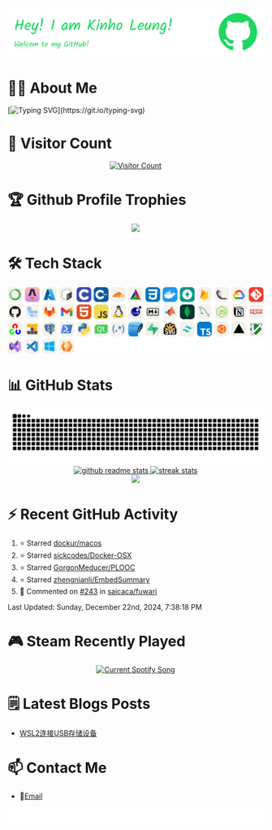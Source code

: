 <div align="center">
  <a href="https://github.com/leviarista/github-profile-header-generator">
    <img src="https://github.com/KinhoLeung/KinhoLeung/raw/main/github-header-image.png" />
  </a>      
</div>


# 👨‍💻 About Me
[![Typing SVG](https://readme-typing-svg.demolab.com?font=Fira+Code&size=30&duration=2999&pause=1000&color=1ED760&multiline=true&width=1000&height=250&separator=%3D&lines=%23include+%3Cstdio.h%3E%3Dint+main(void)%3D%7B%3D&nbsp;&nbsp;&nbsp;&nbsp;printf(%22I+am+an+embedded+software+developer!%5Cn%22);%3D&nbsp;&nbsp;&nbsp;&nbsp;printf(%22I+love+OSS!%5Cn%22);%3D&nbsp;&nbsp;&nbsp;&nbsp;return+0;%3D%7D)](https://git.io/typing-svg)


# 👣 Visitor Count
<div align="center">
  <a href="https://github.com/antonkomarev/github-profile-views-counter">
    <img alt="Visitor Count" src="https://komarev.com/ghpvc/?username=KinhoLeung&color=1ED760&style=for-the-badge&label=You+are+visitor" width="200" height="50"/>
  </a>
</div>


# 🏆 Github Profile Trophies
<div align="center">
  <a href="https://github.com/ryo-ma/github-profile-trophy">
    <img src="https://github-profile-trophy.vercel.app/?username=KinhoLeung&theme=onedark&no-bg=true&column=-1&no-frame=true" />
  </a>
</div>


<!--
https://skillicons.dev/icons?i=anaconda,astro,azure,bash,c,cpp,cloudflare,cmake,css,docker,fastapi,firebase,gcp,git,github,githubactions,gitlab,gmail,html,js,linux,lua,md,matlab,nodejs,notion,npm,pnpm,powershell,py,pytorch,qt,sqlite,svg,tensorflow,ubuntu,vercel,vim,visualstudio,vscode,windows
-->
# 🛠 Tech Stack
<div align="center">
  <a href="https://github.com/tandpfun/skill-icons">
    <picture>
      <source srcset="https://github.com/KinhoLeung/KinhoLeung/raw/main/skill-icons-dark.svg" media="(prefers-color-scheme: dark)" />
      <source srcset="https://github.com/KinhoLeung/KinhoLeung/raw/main/skill-icons-light.svg" media="(prefers-color-scheme: light), (prefers-color-scheme: no-preference)" />
      <img alt="tech stack" src="https://github.com/KinhoLeung/KinhoLeung/raw/main/skill-icons-light.svg" />
    </picture>
  </a>
</div>


# 📊 GitHub Stats
<div align="center">
  <a href="https://github.com/Platane/snk">
    <picture>
      <source media="(prefers-color-scheme: dark)" srcset="https://raw.githubusercontent.com/KinhoLeung/KinhoLeung/output/github-contribution-grid-snake-dark.svg">
      <source media="(prefers-color-scheme: light), (prefers-color-scheme: no-preference)" srcset="https://raw.githubusercontent.com/KinhoLeung/KinhoLeung/output/github-contribution-grid-snake.svg">
      <img alt="github contribution grid snake animation" src="https://raw.githubusercontent.com/KinhoLeung/KinhoLeung/output/github-contribution-grid-snake.svg">
    </picture>
  </a>
</div>

<div align="center">
  <a href="https://github.com/anuraghazra/github-readme-stats">
    <picture>
      <source srcset="https://github-readme-stats.vercel.app/api?username=KinhoLeung&hide_border=true&show_icons=true&card_width=400&theme=vue-dark&rank_icon=github&ring_color=1ED760&title_color=1ED760&icon_color=1ED760&bg_color=00000000" media="(prefers-color-scheme: dark)" />
      <source srcset="https://github-readme-stats.vercel.app/api?username=KinhoLeung&hide_border=true&show_icons=true&card_width=400&theme=vue&rank_icon=github&ring_color=1ED760&title_color=1ED760&icon_color=1ED760&bg_color=00000000" media="(prefers-color-scheme: light), (prefers-color-scheme: no-preference)" />
      <img alt="github readme stats" src="https://github-readme-stats.vercel.app/api?username=KinhoLeung&hide_border=true&show_icons=true&card_width=400&theme=vue&rank_icon=github&ring_color=1ED760&title_color=1ED760&icon_color=1ED760&bg_color=00000000" />
    </picture>
  </a>
  
  <a href="https://github.com/DenverCoder1/github-readme-streak-stats">
    <picture>
      <source srcset="https://streak-stats.demolab.com/?user=KinhoLeung&hide_border=true&border=E4E2E3&card_width=400&theme=github-dark&background=00000000&fire=1ED760" media="(prefers-color-scheme: dark)" />
      <source srcset="https://streak-stats.demolab.com/?user=KinhoLeung&hide_border=true&border=E4E2E3&card_width=400&theme=github-light&background=00000000&dates=1ED760" media="(prefers-color-scheme: light), (prefers-color-scheme: no-preference)" />
      <img alt="streak stats" src="https://streak-stats.demolab.com/?user=KinhoLeung&hide_border=true&border=E4E2E3&card_width=400&theme=github-light&background=00000000&dates=1ED760" />
    </picture>
  </a>
</div>

<div align="center">
  <a href="https://github.com/ashutosh00710/github-readme-activity-graph">
    <img src="https://github-readme-activity-graph.vercel.app/graph?username=KinhoLeung&hide_border=true&line=1ED760&theme=github-compact&area=true" />
  </a>
</div>

# ⚡ Recent GitHub Activity
<!--RECENT_ACTIVITY:start-->
1. ⭐ Starred [dockur/macos](https://github.com/dockur/macos)<br>
2. ⭐ Starred [sickcodes/Docker-OSX](https://github.com/sickcodes/Docker-OSX)<br>
3. ⭐ Starred [GorgonMeducer/PLOOC](https://github.com/GorgonMeducer/PLOOC)<br>
4. ⭐ Starred [zhengnianli/EmbedSummary](https://github.com/zhengnianli/EmbedSummary)<br>
5. 💬 Commented on [#243](https://github.com/saicaca/fuwari/pull/243#discussion_r1869051766) in [saicaca/fuwari](https://github.com/saicaca/fuwari)<br>
<!--RECENT_ACTIVITY:end-->

<!--RECENT_ACTIVITY:last_update-->
Last Updated: Sunday, December 22nd, 2024, 7:38:18 PM
<!--RECENT_ACTIVITY:last_update_end-->

<!--
# 🎵 Spotify Recently Played
<div align="center">
  <a href="https://github.com/tthn0/Spotify-Readme">
    <picture>
      <source media="(prefers-color-scheme: light), (prefers-color-scheme: no-preference)" srcset="https://KinhoLeung.pythonanywhere.com?theme=light&scan=false&spin=true" />
      <source media="(prefers-color-scheme: dark)" srcset="https://KinhoLeung.pythonanywhere.com?theme=dark&scan=false&spin=true" />
      <img alt="Current Spotify Song" src="https://KinhoLeung.pythonanywhere.com?theme=light&scan=false&spin=true" /> 
    </picture>
  </a>
</div>
-->

# 🎮 Steam Recently Played
<div align="center">
  <a href="https://github.com/KinhoLeung/Steam-Readme">
    <picture>
      <source media="(prefers-color-scheme: light), (prefers-color-scheme: no-preference)" srcset="https://steam-readme.vercel.app?v=1&theme=light" />
      <source media="(prefers-color-scheme: dark)" srcset="https://steam-readme.vercel.app?v=1&theme=dark" />
      <img alt="Current Spotify Song" src="https://steam-readme.vercel.app?v=1&theme=light" /> 
    </picture>
  </a>
</div>


# 🗒️ Latest Blogs Posts
<!-- BLOG-POST-LIST:START -->
- [WSL2连接USB存储设备](https://oathblade.com/posts/wsl2-usb/wsl2%E8%BF%9E%E6%8E%A5usb%E5%AD%98%E5%82%A8%E8%AE%BE%E5%A4%87/)
<!-- BLOG-POST-LIST:END -->

# 📫 Contact Me
- 📧[Email](mailto:KinhoLeung6119@gmail.com)


<div align="center">
    <img src="https://github.com/KinhoLeung/KinhoLeung/raw/main/github-footer-image.svg" />
</div>
<!--
**KinhoLeung/KinhoLeung** is a ✨ _special_ ✨ repository because its `README.md` (this file) appears on your GitHub profile.

Here are some ideas to get you started:

- 🔭 I’m currently working on ...
- 🌱 I’m currently learning ...
- 👯 I’m looking to collaborate on ...
- 🤔 I’m looking for help with ...
- 💬 Ask me about ...
- 📫 How to reach me: ...
- 😄 Pronouns: ...
- ⚡ Fun fact: ...
-->
  

